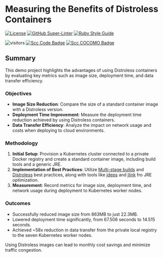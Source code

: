 # Measuring the Benefits of Distroless Containers

<!-- markdown-link-check-disable-next-line -->

[![License](https://img.shields.io/badge/License-Apache%202.0-blue.svg)](https://opensource.org/licenses/Apache-2.0)
[![GitHub Super-Linter](https://github.com/electrocucaracha/k8s-Distroless-demo/workflows/Lint%20Code%20Base/badge.svg)](https://github.com/marketplace/actions/super-linter)
[![Ruby Style Guide](https://img.shields.io/badge/code_style-rubocop-brightgreen.svg)](https://github.com/rubocop/rubocop)

<!-- markdown-link-check-disable-next-line -->

![visitors](https://visitor-badge.laobi.icu/badge?page_id=electrocucaracha.k8s-Distroless-demo)
[![Scc Code Badge](https://sloc.xyz/github/electrocucaracha/k8s-Distroless-demo?category=code)](https://github.com/boyter/scc/)
[![Scc COCOMO Badge](https://sloc.xyz/github/electrocucaracha/k8s-Distroless-demo?category=cocomo)](https://github.com/boyter/scc/)

## Summary

This demo project highlights the advantages of using Distroless containers by evaluating key metrics such as image size, deployment time, and data transfer efficiency.

### Objectives

- **Image Size Reduction**: Compare the size of a standard container image with a Distroless version.
- **Deployment Time Improvement**: Measure the deployment time reduction achieved by using Distroless containers.
- **Data Transfer Efficiency**: Analyze the impact on network usage and costs when deploying to cloud environments.

### Methodology

1. **Initial Setup**: Provision a Kubernetes cluster connected to a private Docker registry and create a standard container image, including build tools and a generic JRE.
1. **Implementation of Best Practices**: Utilize [Multi-stage builds][1] and [Distroless][2] best practices, along with tools like [jdeps][3] and [jlink][4] fro JRE optimization.
1. **Measurement**: Record metrics for image size, deployment time, and network usage during deployment to Kubernetes worker nodes.

### Outcomes

- Successfully reduced image size from 863MB to just 22.3MB.
- Lowered deployment time significantly, from 67.506 seconds to 14.515 seconds.
- Achieved ~58x reduction in data transfer from the private local registry to the seven Kubernetes worker nodes.

Using Distroless images can lead to monthly cost savings and minimize traffic congestion.

[1]: https://docs.docker.com/build/building/multi-stage/
[2]: https://github.com/GoogleContainerTools/distroless
[3]: https://dev.java/learn/jvm/tools/core/jdeps/
[4]: https://dev.java/learn/jvm/tools/core/jlink/
